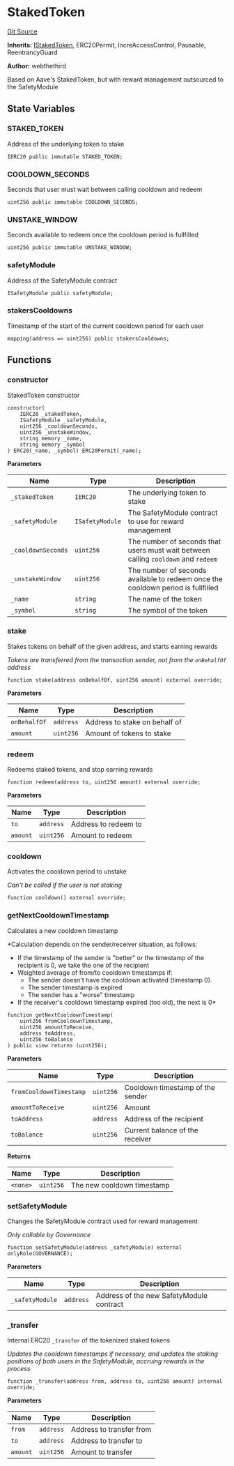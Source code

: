 # StakedToken

[Git Source](https://github.com/Increment-Finance/peripheral-contracts/blob/fc86e744c6664e8852ac82787aa2f73b160e6a5d/contracts/StakedToken.sol)

**Inherits:**
[IStakedToken](/contracts/interfaces/IStakedToken.sol/interface.IStakedToken.md), ERC20Permit, IncreAccessControl, Pausable, ReentrancyGuard

**Author:**
webthethird

Based on Aave's StakedToken, but with reward management outsourced to the SafetyModule

## State Variables

### STAKED_TOKEN

Address of the underlying token to stake

```solidity
IERC20 public immutable STAKED_TOKEN;
```

### COOLDOWN_SECONDS

Seconds that user must wait between calling cooldown and redeem

```solidity
uint256 public immutable COOLDOWN_SECONDS;
```

### UNSTAKE_WINDOW

Seconds available to redeem once the cooldown period is fullfilled

```solidity
uint256 public immutable UNSTAKE_WINDOW;
```

### safetyModule

Address of the SafetyModule contract

```solidity
ISafetyModule public safetyModule;
```

### stakersCooldowns

Timestamp of the start of the current cooldown period for each user

```solidity
mapping(address => uint256) public stakersCooldowns;
```

## Functions

### constructor

StakedToken constructor

```solidity
constructor(
    IERC20 _stakedToken,
    ISafetyModule _safetyModule,
    uint256 _cooldownSeconds,
    uint256 _unstakeWindow,
    string memory _name,
    string memory _symbol
) ERC20(_name, _symbol) ERC20Permit(_name);
```

**Parameters**

| Name               | Type            | Description                                                                        |
| ------------------ | --------------- | ---------------------------------------------------------------------------------- |
| `_stakedToken`     | `IERC20`        | The underlying token to stake                                                      |
| `_safetyModule`    | `ISafetyModule` | The SafetyModule contract to use for reward management                             |
| `_cooldownSeconds` | `uint256`       | The number of seconds that users must wait between calling `cooldown` and `redeem` |
| `_unstakeWindow`   | `uint256`       | The number of seconds available to redeem once the cooldown period is fullfilled   |
| `_name`            | `string`        | The name of the token                                                              |
| `_symbol`          | `string`        | The symbol of the token                                                            |

### stake

Stakes tokens on behalf of the given address, and starts earning rewards

_Tokens are transferred from the transaction sender, not from the `onBehalfOf` address_

```solidity
function stake(address onBehalfOf, uint256 amount) external override;
```

**Parameters**

| Name         | Type      | Description                   |
| ------------ | --------- | ----------------------------- |
| `onBehalfOf` | `address` | Address to stake on behalf of |
| `amount`     | `uint256` | Amount of tokens to stake     |

### redeem

Redeems staked tokens, and stop earning rewards

```solidity
function redeem(address to, uint256 amount) external override;
```

**Parameters**

| Name     | Type      | Description          |
| -------- | --------- | -------------------- |
| `to`     | `address` | Address to redeem to |
| `amount` | `uint256` | Amount to redeem     |

### cooldown

Activates the cooldown period to unstake

_Can't be called if the user is not staking_

```solidity
function cooldown() external override;
```

### getNextCooldownTimestamp

Calculates a new cooldown timestamp

\*Calculation depends on the sender/receiver situation, as follows:

- If the timestamp of the sender is "better" or the timestamp of the recipient is 0, we take the one of the recipient
- Weighted average of from/to cooldown timestamps if:
  - The sender doesn't have the cooldown activated (timestamp 0).
  - The sender timestamp is expired
  - The sender has a "worse" timestamp
- If the receiver's cooldown timestamp expired (too old), the next is 0\*

```solidity
function getNextCooldownTimestamp(
    uint256 fromCooldownTimestamp,
    uint256 amountToReceive,
    address toAddress,
    uint256 toBalance
) public view returns (uint256);
```

**Parameters**

| Name                    | Type      | Description                      |
| ----------------------- | --------- | -------------------------------- |
| `fromCooldownTimestamp` | `uint256` | Cooldown timestamp of the sender |
| `amountToReceive`       | `uint256` | Amount                           |
| `toAddress`             | `address` | Address of the recipient         |
| `toBalance`             | `uint256` | Current balance of the receiver  |

**Returns**

| Name     | Type      | Description                |
| -------- | --------- | -------------------------- |
| `<none>` | `uint256` | The new cooldown timestamp |

### setSafetyModule

Changes the SafetyModule contract used for reward management

_Only callable by Governance_

```solidity
function setSafetyModule(address _safetyModule) external onlyRole(GOVERNANCE);
```

**Parameters**

| Name            | Type      | Description                              |
| --------------- | --------- | ---------------------------------------- |
| `_safetyModule` | `address` | Address of the new SafetyModule contract |

### \_transfer

Internal ERC20 `_transfer` of the tokenized staked tokens

_Updates the cooldown timestamps if necessary, and updates the staking positions of both users
in the SafetyModule, accruing rewards in the process_

```solidity
function _transfer(address from, address to, uint256 amount) internal override;
```

**Parameters**

| Name     | Type      | Description              |
| -------- | --------- | ------------------------ |
| `from`   | `address` | Address to transfer from |
| `to`     | `address` | Address to transfer to   |
| `amount` | `uint256` | Amount to transfer       |
